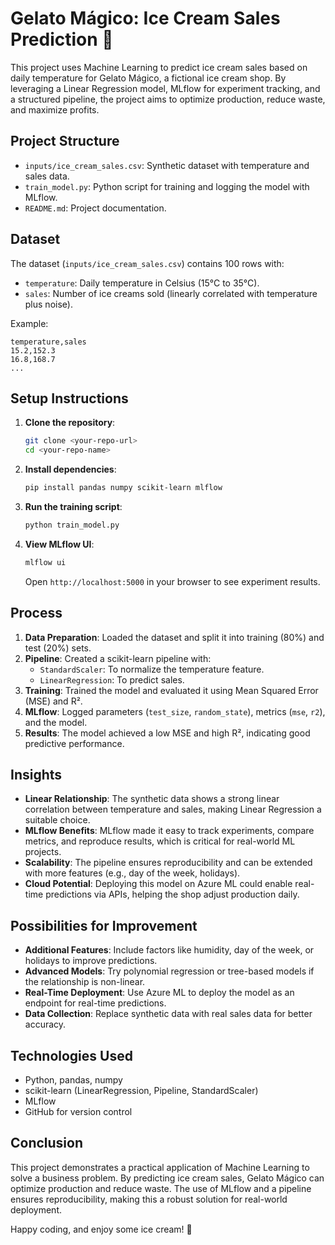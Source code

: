 # Gelato Mágico: Ice Cream Sales Prediction 🍦

This project uses Machine Learning to predict ice cream sales based on daily temperature for Gelato Mágico, a fictional ice cream shop. By leveraging a Linear Regression model, MLflow for experiment tracking, and a structured pipeline, the project aims to optimize production, reduce waste, and maximize profits.

## Project Structure
- `inputs/ice_cream_sales.csv`: Synthetic dataset with temperature and sales data.
- `train_model.py`: Python script for training and logging the model with MLflow.
- `README.md`: Project documentation.

## Dataset
The dataset (`inputs/ice_cream_sales.csv`) contains 100 rows with:
- `temperature`: Daily temperature in Celsius (15°C to 35°C).
- `sales`: Number of ice creams sold (linearly correlated with temperature plus noise).

Example:
```
temperature,sales
15.2,152.3
16.8,168.7
...
```

## Setup Instructions
1. **Clone the repository**:
   ```bash
   git clone <your-repo-url>
   cd <your-repo-name>
   ```
2. **Install dependencies**:
   ```bash
   pip install pandas numpy scikit-learn mlflow
   ```
3. **Run the training script**:
   ```bash
   python train_model.py
   ```
4. **View MLflow UI**:
   ```bash
   mlflow ui
   ```
   Open `http://localhost:5000` in your browser to see experiment results.

## Process
1. **Data Preparation**: Loaded the dataset and split it into training (80%) and test (20%) sets.
2. **Pipeline**: Created a scikit-learn pipeline with:
   - `StandardScaler`: To normalize the temperature feature.
   - `LinearRegression`: To predict sales.
3. **Training**: Trained the model and evaluated it using Mean Squared Error (MSE) and R².
4. **MLflow**: Logged parameters (`test_size`, `random_state`), metrics (`mse`, `r2`), and the model.
5. **Results**: The model achieved a low MSE and high R², indicating good predictive performance.

## Insights
- **Linear Relationship**: The synthetic data shows a strong linear correlation between temperature and sales, making Linear Regression a suitable choice.
- **MLflow Benefits**: MLflow made it easy to track experiments, compare metrics, and reproduce results, which is critical for real-world ML projects.
- **Scalability**: The pipeline ensures reproducibility and can be extended with more features (e.g., day of the week, holidays).
- **Cloud Potential**: Deploying this model on Azure ML could enable real-time predictions via APIs, helping the shop adjust production daily.

## Possibilities for Improvement
- **Additional Features**: Include factors like humidity, day of the week, or holidays to improve predictions.
- **Advanced Models**: Try polynomial regression or tree-based models if the relationship is non-linear.
- **Real-Time Deployment**: Use Azure ML to deploy the model as an endpoint for real-time predictions.
- **Data Collection**: Replace synthetic data with real sales data for better accuracy.

## Technologies Used
- Python, pandas, numpy
- scikit-learn (LinearRegression, Pipeline, StandardScaler)
- MLflow
- GitHub for version control

## Conclusion
This project demonstrates a practical application of Machine Learning to solve a business problem. By predicting ice cream sales, Gelato Mágico can optimize production and reduce waste. The use of MLflow and a pipeline ensures reproducibility, making this a robust solution for real-world deployment.

Happy coding, and enjoy some ice cream! 🍦